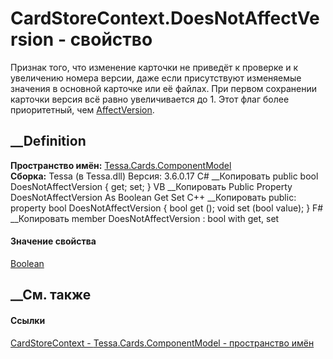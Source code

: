 # CardStoreContext.DoesNotAffectVersion - свойство
Признак того, что изменение карточки не приведёт к проверке и к увеличению
номера версии, даже если присутствуют изменяемые значения в основной карточке
или её файлах. При первом сохранении карточки версия всё равно увеличивается
до 1. Этот флаг более приоритетный, чем
[AffectVersion](P_Tessa_Cards_ComponentModel_CardStoreContext_AffectVersion.htm).
## __Definition
 **Пространство имён:**
[Tessa.Cards.ComponentModel](N_Tessa_Cards_ComponentModel.htm)  
 **Сборка:** Tessa (в Tessa.dll) Версия: 3.6.0.17
C# __Копировать
     public bool DoesNotAffectVersion { get; set; }
VB __Копировать
     Public Property DoesNotAffectVersion As Boolean
    	Get
    	Set
C++ __Копировать
     public:
    property bool DoesNotAffectVersion {
    	bool get ();
    	void set (bool value);
    }
F# __Копировать
     member DoesNotAffectVersion : bool with get, set
#### Значение свойства
[Boolean](https://learn.microsoft.com/dotnet/api/system.boolean)
##  __См. также
#### Ссылки
[CardStoreContext - ](T_Tessa_Cards_ComponentModel_CardStoreContext.htm)
[Tessa.Cards.ComponentModel - пространство
имён](N_Tessa_Cards_ComponentModel.htm)

